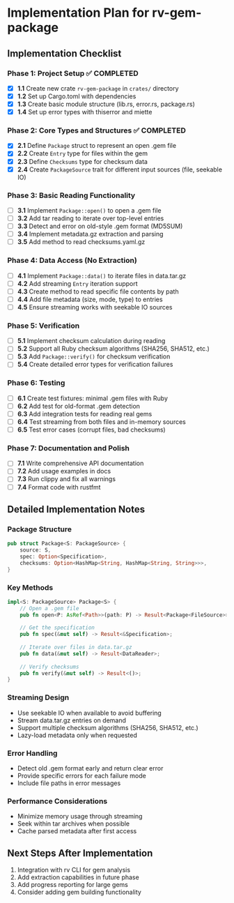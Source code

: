 # Implementation Plan for rv-gem-package

## Implementation Checklist

### Phase 1: Project Setup ✅ COMPLETED
- [x] **1.1** Create new crate `rv-gem-package` in `crates/` directory
- [x] **1.2** Set up Cargo.toml with dependencies
- [x] **1.3** Create basic module structure (lib.rs, error.rs, package.rs)
- [x] **1.4** Set up error types with thiserror and miette

### Phase 2: Core Types and Structures ✅ COMPLETED  
- [x] **2.1** Define `Package` struct to represent an open .gem file
- [x] **2.2** Create `Entry` type for files within the gem
- [x] **2.3** Define `Checksums` type for checksum data
- [x] **2.4** Create `PackageSource` trait for different input sources (file, seekable IO)

### Phase 3: Basic Reading Functionality
- [ ] **3.1** Implement `Package::open()` to open a .gem file
- [ ] **3.2** Add tar reading to iterate over top-level entries
- [ ] **3.3** Detect and error on old-style .gem format (MD5SUM)
- [ ] **3.4** Implement metadata.gz extraction and parsing
- [ ] **3.5** Add method to read checksums.yaml.gz

### Phase 4: Data Access (No Extraction)
- [ ] **4.1** Implement `Package::data()` to iterate files in data.tar.gz
- [ ] **4.2** Add streaming `Entry` iteration support
- [ ] **4.3** Create method to read specific file contents by path
- [ ] **4.4** Add file metadata (size, mode, type) to entries
- [ ] **4.5** Ensure streaming works with seekable IO sources

### Phase 5: Verification
- [ ] **5.1** Implement checksum calculation during reading
- [ ] **5.2** Support all Ruby checksum algorithms (SHA256, SHA512, etc.)
- [ ] **5.3** Add `Package::verify()` for checksum verification
- [ ] **5.4** Create detailed error types for verification failures

### Phase 6: Testing
- [ ] **6.1** Create test fixtures: minimal .gem files with Ruby
- [ ] **6.2** Add test for old-format .gem detection
- [ ] **6.3** Add integration tests for reading real gems
- [ ] **6.4** Test streaming from both files and in-memory sources
- [ ] **6.5** Test error cases (corrupt files, bad checksums)

### Phase 7: Documentation and Polish
- [ ] **7.1** Write comprehensive API documentation
- [ ] **7.2** Add usage examples in docs
- [ ] **7.3** Run clippy and fix all warnings
- [ ] **7.4** Format code with rustfmt

## Detailed Implementation Notes

### Package Structure
```rust
pub struct Package<S: PackageSource> {
    source: S,
    spec: Option<Specification>,
    checksums: Option<HashMap<String, HashMap<String, String>>>,
}
```

### Key Methods
```rust
impl<S: PackageSource> Package<S> {
    // Open a .gem file
    pub fn open<P: AsRef<Path>>(path: P) -> Result<Package<FileSource>>;
    
    // Get the specification
    pub fn spec(&mut self) -> Result<&Specification>;
    
    // Iterate over files in data.tar.gz
    pub fn data(&mut self) -> Result<DataReader>;
    
    // Verify checksums
    pub fn verify(&mut self) -> Result<()>;
}
```

### Streaming Design
- Use seekable IO when available to avoid buffering
- Stream data.tar.gz entries on demand
- Support multiple checksum algorithms (SHA256, SHA512, etc.)
- Lazy-load metadata only when requested

### Error Handling
- Detect old .gem format early and return clear error
- Provide specific errors for each failure mode
- Include file paths in error messages

### Performance Considerations
- Minimize memory usage through streaming
- Seek within tar archives when possible
- Cache parsed metadata after first access

## Next Steps After Implementation
1. Integration with rv CLI for gem analysis
2. Add extraction capabilities in future phase
3. Add progress reporting for large gems
4. Consider adding gem building functionality